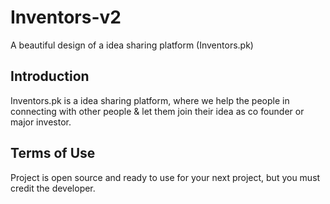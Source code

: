 # Inventors-v2
A beautiful design of a idea sharing platform (Inventors.pk)

## Introduction
Inventors.pk is a idea sharing platform, where we help the people in connecting with other people & let them join their idea as co founder or major investor.

## Terms of Use
Project is open source and ready to use for your next project, but you must credit the developer.
